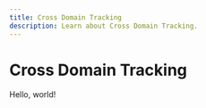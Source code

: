 ```yaml
---
title: Cross Domain Tracking
description: Learn about Cross Domain Tracking.
---
```


# Cross Domain Tracking

Hello, world!
